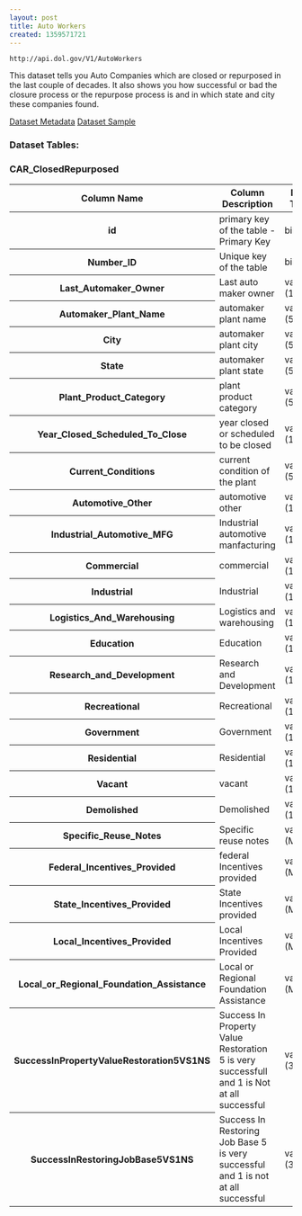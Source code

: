 ```yaml
---
layout: post
title: Auto Workers
created: 1359571721
---
```


```
http://api.dol.gov/V1/AutoWorkers
```

<p>This dataset tells you Auto Companies which are closed or repurposed in the last couple of decades. It also shows you how successful or bad the closure process or the repurpose process is and in which state and city these companies found.</p>


<a href ="http://api.dol.gov/V1/AutoWorkers/$metadata" class="button radius button_dataset">Dataset Metadata</a>
<a href ="https://devtools.dol.gov/APISampler/Home/Index1?datasetName=Auto%20Workers%20Dataset" class="button radius button_dataset">Dataset Sample</a>


### Dataset Tables:  
<h3>CAR_ClosedRepurposed</h3>

<table>
	<thead>
		<tr>
			<th>Column Name</th>
			<th>Column Description</th>
			<th>Data Type</th>
		</tr>
	</thead>
	<tbody>
		<tr>
			<th>id</th>
			<td>primary key of the table - Primary Key</td>
			<td>bigint</td>
		</tr>
		<tr>
			<th>Number_ID</th>
			<td>Unique key of the table</td>
			<td>bigint</td>
		</tr>
		<tr>
			<th>Last_Automaker_Owner</th>
			<td>Last auto maker owner</td>
			<td>varchar (150)</td>
		</tr>
		<tr>
			<th>Automaker_Plant_Name</th>
			<td>automaker plant name</td>
			<td>varchar (500)</td>
		</tr>
		<tr>
			<th>City</th>
			<td>automaker plant city</td>
			<td>varchar (50)</td>
		</tr>
		<tr>
			<th>State</th>
			<td>automaker plant state</td>
			<td>varchar (50)</td>
		</tr>
		<tr>
			<th>Plant_Product_Category</th>
			<td>plant product category</td>
			<td>varchar (50)</td>
		</tr>
		<tr>
			<th>Year_Closed_Scheduled_To_Close</th>
			<td>year closed or scheduled to be closed</td>
			<td>varchar (10)</td>
		</tr>
		<tr>
			<th>Current_Conditions</th>
			<td>current condition of the plant</td>
			<td>varchar (50)</td>
		</tr>
		<tr>
			<th>Automotive_Other</th>
			<td>automotive other</td>
			<td>varchar (10)</td>
		</tr>
		<tr>
			<th>Industrial_Automotive_MFG</th>
			<td>Industrial automotive manfacturing</td>
			<td>varchar (10)</td>
		</tr>
		<tr>
			<th>Commercial</th>
			<td>commercial</td>
			<td>varchar (10)</td>
		</tr>
		<tr>
			<th>Industrial</th>
			<td>Industrial</td>
			<td>varchar (10)</td>
		</tr>
		<tr>
			<th>Logistics_And_Warehousing</th>
			<td>Logistics and warehousing</td>
			<td>varchar (10)</td>
		</tr>
		<tr>
			<th>Education</th>
			<td>Education</td>
			<td>varchar (10)</td>
		</tr>
		<tr>
			<th>Research_and_Development</th>
			<td>Research and Development</td>
			<td>varchar (10)</td>
		</tr>
		<tr>
			<th>Recreational</th>
			<td>Recreational</td>
			<td>varchar (10)</td>
		</tr>
		<tr>
			<th>Government</th>
			<td>Government</td>
			<td>varchar (10)</td>
		</tr>
		<tr>
			<th>Residential</th>
			<td>Residential</td>
			<td>varchar (10)</td>
		</tr>
		<tr>
			<th>Vacant</th>
			<td>vacant</td>
			<td>varchar (10)</td>
		</tr>
		<tr>
			<th>Demolished</th>
			<td>Demolished</td>
			<td>varchar (10)</td>
		</tr>
		<tr>
			<th>Specific_Reuse_Notes</th>
			<td>Specific reuse notes</td>
			<td>varchar (Max)</td>
		</tr>
		<tr>
			<th>Federal_Incentives_Provided</th>
			<td>federal Incentives provided</td>
			<td>varchar (Max)</td>
		</tr>
		<tr>
			<th>State_Incentives_Provided</th>
			<td>State Incentives provided</td>
			<td>varchar (Max)</td>
		</tr>
		<tr>
			<th>Local_Incentives_Provided</th>
			<td>Local Incentives Provided</td>
			<td>varchar (Max)</td>
		</tr>
		<tr>
			<th>Local_or_Regional_Foundation_Assistance</th>
			<td>Local or Regional Foundation Assistance</td>
			<td>varchar (Max)</td>
		</tr>
		<tr>
			<th>SuccessInPropertyValueRestoration5VS1NS</th>
			<td>Success In Property Value Restoration 5 is very successfull and 1 is Not at all successful</td>
			<td>varchar (30)</td>
		</tr>
		<tr>
			<th>SuccessInRestoringJobBase5VS1NS</th>
			<td>Success In Restoring Job Base 5 is very successful and 1 is not at all successful</td>
			<td>varchar (30)</td>
		</tr>
	</tbody>
</table>
